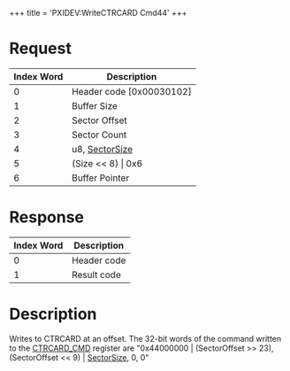 +++
title = 'PXIDEV:WriteCTRCARD Cmd44'
+++

# Request

| Index Word | Description                                                   |
|------------|---------------------------------------------------------------|
| 0          | Header code \[0x00030102\]                                    |
| 1          | Buffer Size                                                   |
| 2          | Sector Offset                                                 |
| 3          | Sector Count                                                  |
| 4          | u8, [SectorSize](Gamecard_Services_PXI#sectorsize "wikilink") |
| 5          | (Size \<\< 8) \| 0x6                                          |
| 6          | Buffer Pointer                                                |

# Response

| Index Word | Description |
|------------|-------------|
| 0          | Header code |
| 1          | Result code |

# Description

Writes to CTRCARD at an offset. The 32-bit words of the command written
to the [CTRCARD_CMD](CTRCARD_Registers#ctrcard_cmd "wikilink") register
are "0x44000000 \| (SectorOffset \>\> 23), (SectorOffset \<\< 9) \|
[SectorSize](Gamecard_Services_PXI#sectorsize "wikilink"), 0, 0"
